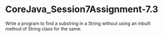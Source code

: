 # CoreJava_Session7Assignment-7.3
Write a program to find a substring in a String without using an inbuilt method of String class for the same.
